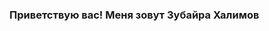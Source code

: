 ### Приветствую вас! Меня зовут Зубайра Халимов 

<!-- #### Мои навыки:
https://img.shields.io/badge/HTML5-E34F26?style=for-the-badge&logo=html5&logoColor=white
https://img.shields.io/badge/CSS3-1572B6?style=for-the-badge&logo=css3&logoColor=white
https://img.shields.io/badge/JavaScript-323330?style=for-the-badge&logo=javascript&logoColor=F7DF1E
https://img.shields.io/badge/React-20232A?style=for-the-badge&logo=react&logoColor=61DAFB
https://img.shields.io/badge/Bootstrap-563D7C?style=for-the-badge&logo=bootstrap&logoColor=white
https://img.shields.io/badge/Redux-593D88?style=for-the-badge&logo=redux&logoColor=white
https://img.shields.io/badge/React_Router-CA4245?style=for-the-badge&logo=react-router&logoColor=white
https://img.shields.io/badge/Git-F05032?style=for-the-badge&logo=git&logoColor=white
https://img.shields.io/badge/Heroku-430098?style=for-the-badge&logo=heroku&logoColor=white
https://img.shields.io/badge/styled--components-DB7093?style=for-the-badge&logo=styled-components&logoColor=white
 -->
